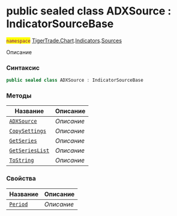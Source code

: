 
# public sealed class ADXSource : IndicatorSourceBase
<mark style="color:purple;">`namespace`</mark> [TigerTrade.Chart](../../../TigerTrade.Chart.md).[Indicators](../../../TigerTrade.Chart/Indicators.md).[Sources](../../../TigerTrade.Chart/Indicators/Sources.md)



Описание

### Синтаксис
```csharp
public sealed class ADXSource : IndicatorSourceBase
```


### Методы
| Название | Описание |
| --- | --- |
| [`ADXSource`](./ADXSource.cs/Методы/ADXSource.md) | *Описание* |
| [`CopySettings`](./ADXSource.cs/Методы/CopySettings.md) | *Описание* |
| [`GetSeries`](./ADXSource.cs/Методы/GetSeries.md) | *Описание* |
| [`GetSeriesList`](./ADXSource.cs/Методы/GetSeriesList.md) | *Описание* |
| [`ToString`](./ADXSource.cs/Методы/ToString.md) | *Описание* |

### Свойства
| Название | Описание |
| --- | --- |
| [`Period`](./ADXSource.cs/Свойства/Period.md) | *Описание* |



